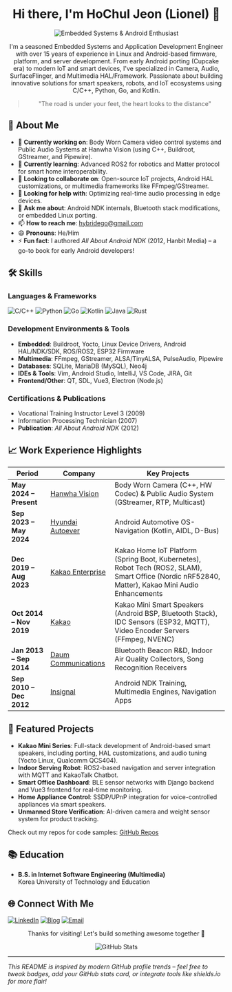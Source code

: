<div align="center">

# Hi there, I'm HoChul Jeon (Lionel) 👋

![Embedded Systems & Android Enthusiast](https://img.shields.io/badge/Embedded%20Systems%20%26%20Android-Enthusiast-brightgreen?style=for-the-badge&logo=android&logoColor=white)

I'm a seasoned Embedded Systems and Application Development Engineer with over 15 years of experience in Linux and Android-based firmware, platform, and server development. From early Android porting (Cupcake era) to modern IoT and smart devices, I've specialized in Camera, Audio, SurfaceFlinger, and Multimedia HAL/Framework. Passionate about building innovative solutions for smart speakers, robots, and IoT ecosystems using C/C++, Python, Go, and Kotlin.

> "The road is under your feet, the heart looks to the distance"

</div>

## 🚀 About Me

- 🔭 **Currently working on**: Body Worn Camera video control systems and Public Audio Systems at Hanwha Vision (using C++, Buildroot, GStreamer, and Pipewire).
- 🌱 **Currently learning**: Advanced ROS2 for robotics and Matter protocol for smart home interoperability.
- 👯 **Looking to collaborate on**: Open-source IoT projects, Android HAL customizations, or multimedia frameworks like FFmpeg/GStreamer.
- 🤔 **Looking for help with**: Optimizing real-time audio processing in edge devices.
- 💬 **Ask me about**: Android NDK internals, Bluetooth stack modifications, or embedded Linux porting.
- 📫 **How to reach me**: [hybridego@gmail.com](mailto:hybridego@gmail.com)
- 😄 **Pronouns**: He/Him
- ⚡ **Fun fact**: I authored *All About Android NDK* (2012, Hanbit Media) – a go-to book for early Android developers!

## 🛠️ Skills

### Languages & Frameworks
![C/C++](https://img.shields.io/badge/C/C++-blue?style=flat&logo=cplusplus&logoColor=white)
![Python](https://img.shields.io/badge/Python-3776AB?style=flat&logo=python&logoColor=white)
![Go](https://img.shields.io/badge/Go-00ADD8?style=flat&logo=go&logoColor=white)
![Kotlin](https://img.shields.io/badge/Kotlin-0095D5?style=flat&logo=kotlin&logoColor=white)
![Java](https://img.shields.io/badge/Java-ED8B00?style=flat&logo=java&logoColor=white)
![Rust](https://img.shields.io/badge/Rust-000000?style=flat&logo=rust&logoColor=white)

### Development Environments & Tools
- **Embedded**: Buildroot, Yocto, Linux Device Drivers, Android HAL/NDK/SDK, ROS/ROS2, ESP32 Firmware
- **Multimedia**: FFmpeg, GStreamer, ALSA/TinyALSA, PulseAudio, Pipewire
- **Databases**: SQLite, MariaDB (MySQL), Neo4j
- **IDEs & Tools**: Vim, Android Studio, IntelliJ, VS Code, JIRA, Git
- **Frontend/Other**: QT, SDL, Vue3, Electron (Node.js)

### Certifications & Publications
- Vocational Training Instructor Level 3 (2009)
- Information Processing Technician (2007)
- **Publication**: *All About Android NDK* (2012)

## 📈 Work Experience Highlights

| Period | Company | Key Projects |
|--------|---------|--------------|
| **May 2024 – Present** | [Hanwha Vision](https://www.hanwhavision.com/) | Body Worn Camera (C++, HW Codec) & Public Audio System (GStreamer, RTP, Multicast) |
| **Sep 2023 – May 2024** | [Hyundai Autoever](https://www.hyundai-autoever.com/) | Android Automotive OS-Navigation (Kotlin, AIDL, D-Bus) |
| **Dec 2019 – Aug 2023** | [Kakao Enterprise](https://www.kakaoenterprise.com/) | Kakao Home IoT Platform (Spring Boot, Kubernetes), Robot Tech (ROS2, SLAM), Smart Office (Nordic nRF52840, Matter), Kakao Mini Audio Enhancements |
| **Oct 2014 – Nov 2019** | [Kakao](https://www.kakaocorp.com/) | Kakao Mini Smart Speakers (Android BSP, Bluetooth Stack), IDC Sensors (ESP32, MQTT), Video Encoder Servers (FFmpeg, NVENC) |
| **Jan 2013 – Sep 2014** | [Daum Communications](https://www.kakaocorp.com/) | Bluetooth Beacon R&D, Indoor Air Quality Collectors, Song Recognition Receivers |
| **Sep 2010 – Dec 2012** | [Insignal](https://www.insignal.co.kr/) | Android NDK Training, Multimedia Engines, Navigation Apps |

## 🎯 Featured Projects

- **Kakao Mini Series**: Full-stack development of Android-based smart speakers, including porting, HAL customizations, and audio tuning (Yocto Linux, Qualcomm QCS404).
- **Indoor Serving Robot**: ROS2-based navigation and server integration with MQTT and KakaoTalk Chatbot.
- **Smart Office Dashboard**: BLE sensor networks with Django backend and Vue3 frontend for real-time monitoring.
- **Home Appliance Control**: SSDP/UPnP integration for voice-controlled appliances via smart speakers.
- **Unmanned Store Verification**: AI-driven camera and weight sensor system for product tracking.

Check out my repos for code samples: [GitHub Repos](https://github.com/hybridego?tab=repositories)

## 📚 Education
- **B.S. in Internet Software Engineering (Multimedia)**  
  Korea University of Technology and Education

## 🌐 Connect With Me
[![LinkedIn](https://img.shields.io/badge/LinkedIn-0077B5?style=for-the-badge&logo=linkedin&logoColor=white)](https://www.linkedin.com/in/hochul-jeon-/) <!-- Add your LinkedIn if available -->
[![Blog](https://img.shields.io/badge/Blog-FF5722?style=for-the-badge&logo=wordpress&logoColor=white)](https://hybridego.github.io/) <!-- Your blog -->
[![Email](https://img.shields.io/badge/Email-D14836?style=for-the-badge&logo=gmail&logoColor=white)](mailto:hybridego@gmail.com)

<div align="center">
  
Thanks for visiting! Let's build something awesome together 🚀

![GitHub Stats](https://github-readme-stats.vercel.app/api?username=hybridego&show_icons=true&theme=radical) <!-- Optional: Add if you have stats setup -->

</div>

---

*This README is inspired by modern GitHub profile trends – feel free to tweak badges, add your GitHub stats card, or integrate tools like shields.io for more flair!*
